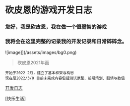 # **砍皮恩的游戏开发日志**



### 您好，我是砍皮恩，我在做一个很弱智的游戏
### 我将会在这里完整的记录我的开发记录和日常碎碎念。

![image]](/assets/images/bg0.png)
> 砍皮恩2021年画

```
开始于2022 2月，建立了基本框架与构思
现在是2022/3/8 目前未完成内容包括测试原型、前期策划、剧情与数值 
```



[开发日志](./aboutdev_20220308.html)

[快乐生活]













